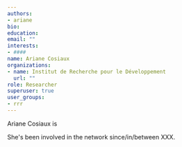 ```yaml
---
authors:
- ariane
bio: 
education:
email: ""
interests:
- ####
name: Ariane Cosiaux
organizations:
- name: Institut de Recherche pour le Développement
  url: ""
role: Researcher
superuser: true
user_groups:
- rrr
---
```


Ariane Cosiaux is 

She's been involved in the network since/in/between XXX.
 ####
 

